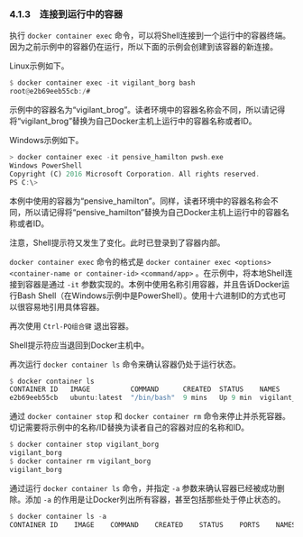### 4.1.3　连接到运行中的容器

执行 `docker container exec` 命令，可以将Shell连接到一个运行中的容器终端。因为之前示例中的容器仍在运行，所以下面的示例会创建到该容器的新连接。

Linux示例如下。

```rust
$ docker container exec -it vigilant_borg bash
root@e2b69eeb55cb:/#
```

示例中的容器名为“vigilant_brog”。读者环境中的容器名称会不同，所以请记得将“vigilant_brog”替换为自己Docker主机上运行中的容器名称或者ID。

Windows示例如下。

```rust
> docker container exec -it pensive_hamilton pwsh.exe
Windows PowerShell
Copyright (C) 2016 Microsoft Corporation. All rights reserved.
PS C:\>
```

本例中使用的容器为“pensive_hamilton”。同样，读者环境中的容器名称会不同，所以请记得将“pensive_hamilton”替换为自己Docker主机上运行中的容器名称或者ID。

注意，Shell提示符又发生了变化。此时已登录到了容器内部。

`docker container exec` 命令的格式是 `docker container exec <options>`   `<container-name or container-id>`   `<command/app>` 。在示例中，将本地Shell连接到容器是通过 `-it` 参数实现的。本例中使用名称引用容器，并且告诉Docker运行Bash Shell（在Windows示例中是PowerShell）。使用十六进制ID的方式也可以很容易地引用具体容器。

再次使用 `Ctrl-PQ组合键` 退出容器。

Shell提示符应当退回到Docker主机中。

再次运行 `docker container ls` 命令来确认容器仍处于运行状态。

```rust
$ docker container ls
CONTAINER ID   IMAGE          COMMAND      CREATED  STATUS    NAMES
e2b69eeb55cb   ubuntu:latest  "/bin/bash"  9 mins   Up 9 min  vigilant_borg
```

通过 `docker container stop` 和 `docker container rm` 命令来停止并杀死容器。切记需要将示例中的名称/ID替换为读者自己的容器对应的名称和ID。

```rust
$ docker container stop vigilant_borg
vigilant_borg
$ docker container rm vigilant_borg
vigilant_borg
```

通过运行 `docker container ls` 命令，并指定 `-a` 参数来确认容器已经被成功删除。添加 `-a` 的作用是让Docker列出所有容器，甚至包括那些处于停止状态的。

```rust
$ docker container ls -a
CONTAINER ID    IMAGE    COMMAND    CREATED    STATUS    PORTS    NAMES
```

